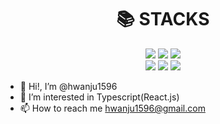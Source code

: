 <div align=center><h1>📚 STACKS</h1></div>

<div align=center>
<img src="https://img.shields.io/badge/React-61DAFB?&logo=react&logoColor=black"> 
<img src="https://img.shields.io/badge/ReactNative-61DAFB?&logo=react&logoColor=black"> 
<img src="https://img.shields.io/badge/Next.js-000000?e&logo=next.js&logoColor=white"> 
<br>
<img src="https://img.shields.io/badge/mySql-4479A1?&logo=mysql&logoColor=white">
<img src="https://img.shields.io/badge/Oracle-F80000?&logo=oracle&logoColor=white"> 
<img src="https://img.shields.io/badge/TypeScript-3178C6?&logo=TypeScript&logoColor=white"> 



</div>

- 👋 Hi!, I’m @hwanju1596
- 👀 I’m interested in Typescript(React.js)
- 📫 How to reach me hwanju1596@gmail.com


<!---
hwanju1596/hwanju1596 is a ✨ special ✨ repository because its `README.md` (this file) appears on your GitHub profile.
You can click the Preview link to take a look at your changes.
--->
